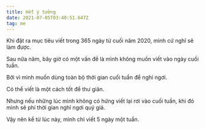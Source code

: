 ```yaml
---
title: Hết ý tưởng
date: 2021-07-05T03:40:51.647Z
tag: me
---
```

Khi đặt ra mục tiêu viết trong 365 ngày từ cuối năm 2020, mình cứ nghĩ sẽ làm được.

Sau nữa năm, bây giờ có một vấn đề là mình không muốn viết vào ngày cuối tuần.

Bởi vì mình muốn dùng toàn bộ thời gian cuối tuần để nghỉ ngơi.

Có thể viết là một cách tốt để thư giãn.

Nhưng nếu những lúc mình không có hứng viết lại rơi vào cuối tuần, khi đó mình sẽ phí thời gian nghỉ ngơi quý giá.

Vậy nên kể từ lúc này, mình chỉ viết 5 ngày một tuần.